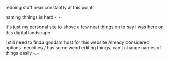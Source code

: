 redoing stuff near constantly at this point.

naming thhings is hard -_-

It's just my personal site to shove a few neat things on to say I was here on this digital landscape

I still need to finda  goddam host for this website
Already considered options:
neocities / has some weird editing things, can't change names of things easily -_-
